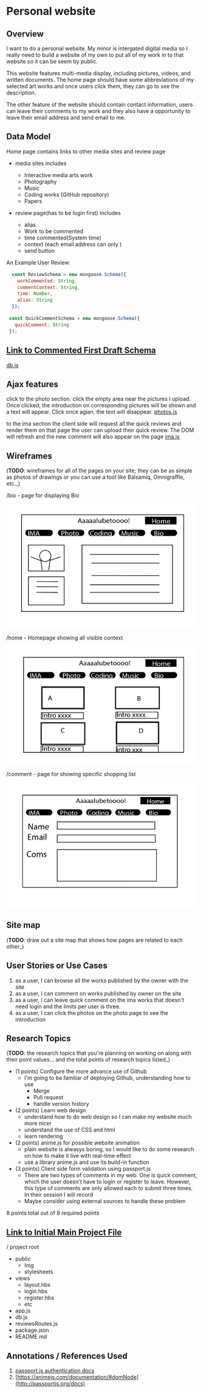 # Personal website

## Overview

I want to do a personal website. My minor is intergated digital media so I really need to build a website of my own to put all of my work in to that website so it can be seem by public. 

This website features multi-media display, including pictures, videos, and written documents. The home page should have some abbreviations of my selected art works and once users click them, they can go to see the description. 

The other feature of the website should contain contact information, users can leave their comments to my work and they also have a opportunity to leave their email address and send email to me.


## Data Model

Home page contains links to other media sites and review page

* media sites includes 
  * Interactive media arts work
  * Photography
  * Music
  * Coding works (GitHub repository)
  * Papers

* review page(has to be login first) includes
  * alias
  * Work to be commented
  * time commented(System time)
  * context (each email address can only )
  * send button


An Example User Review:

```javascript
  const ReviewSchema = new mongoose.Schema({
    workCommented: String,
    commentContext: String,
    time: Number,
    alias: String
  });
```

```javascript
 const QuickCommentSchema = new mongoose.Schema({
   quickComment: String
 });
```


## [Link to Commented First Draft Schema](db.js) 

[db.js](./db.js)


## Ajax features
click to the photo section.
click the empty area near the pictures I upload.
Once clicked, the introduction on corresponding pictures will be shown and a text 
will appear.
Click once agian, the text will disappear.
[photos.js](./public/javascripts/photos.js)

to the ima section
the client side will request all the quick reviews and render them on that page
the user can upload their quick review. The DOM will refresh and the new comment will also appear on the page
[ima.js](./public/javascripts/ima.js)

## Wireframes

(__TODO__: wireframes for all of the pages on your site; they can be as simple as photos of drawings or you can use a tool like Balsamiq, Omnigraffle, etc._)

/bio - page for displaying Bio

![Bio](./public/img/WebDesign/Bio.png)

/home - Homepage showing all visible context

![Home](./public/img/WebDesign/Homepage.png)

/comment - page for showing specific shopping list

![Comments](./public/img/WebDesign/Comments.png)

## Site map

(__TODO__: draw out a site map that shows how pages are related to each other_)

## User Stories or Use Cases

1. as a user, I can browse all the works published by the owner with the site
2. as a user, I can comment on works published by owner on the site
3. as a user, I can leave quick comment on the ima works that doesn't need login and the limits per user is three.
4. as a user, I can click the photos on the photo page to see the introduction

## Research Topics

(__TODO__: the research topics that you're planning on working on along with their point values... and the total points of research topics listed_)

* (1 points) Configure the more advance use of Github
  * I'm going to be familiar of deploying Github, understanding how to use
    * Merge
    * Pull request
    * handle version history
* (2 points) Learn web design
  * understand how to do web design so I can make my website much more nicer
  * understand the use of CSS and html
  * learn rendering
* (2 points) anime.js for possible website animation
  * plain website is alwasys boring, so I would like to do some research on how to make it live with real-time effect
  * use a library anime.js and use its build-in function
* (3 points) Client side form validation using passport.js
  * There are two types of comments in my web. One is quick comment, which the user doesn't have to login or register to leave. However, this type of comments are only allowed each to submit three times. In their session I will record
  * Maybe consider using external sources to handle these problem

8 points total out of 8 required points 


## [Link to Initial Main Project File](app.js) 

/ project root
* public
  * Img
  * stylesheets
* views
  * layout.hbs
  * login.hbs
  * register.hbs
  * etc
* app.js
* db.js
* reviewsRoutes.js
* package.json
* README.md

## Annotations / References Used

1. [passport.js authentication docs](http://passportjs.org/docs) 
2.  [https://animejs.com/documentation/#domNode](http://passportjs.org/docs) 

